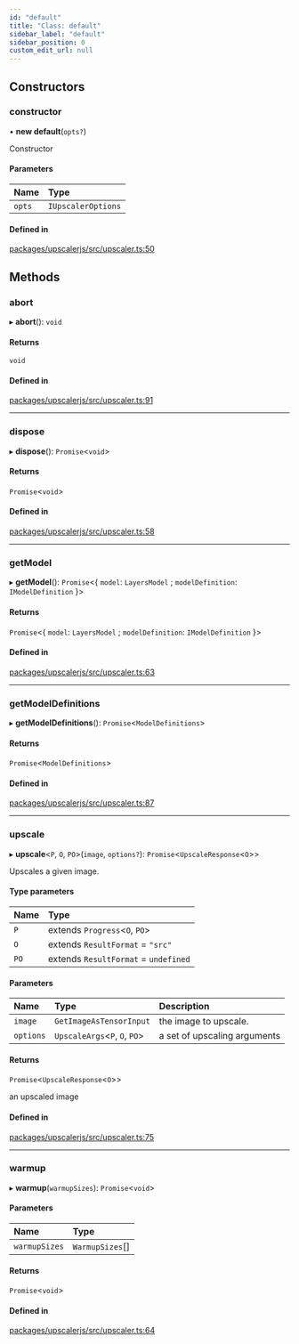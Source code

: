 ```yaml
---
id: "default"
title: "Class: default"
sidebar_label: "default"
sidebar_position: 0
custom_edit_url: null
---
```


## Constructors

### constructor

• **new default**(`opts?`)

Constructor

#### Parameters

| Name | Type |
| :------ | :------ |
| `opts` | `IUpscalerOptions` |

#### Defined in

[packages/upscalerjs/src/upscaler.ts:50](https://github.com/thekevinscott/UpscalerJS/blob/377c165/packages/upscalerjs/src/upscaler.ts#L50)

## Methods

### abort

▸ **abort**(): `void`

#### Returns

`void`

#### Defined in

[packages/upscalerjs/src/upscaler.ts:91](https://github.com/thekevinscott/UpscalerJS/blob/377c165/packages/upscalerjs/src/upscaler.ts#L91)

___

### dispose

▸ **dispose**(): `Promise`<`void`\>

#### Returns

`Promise`<`void`\>

#### Defined in

[packages/upscalerjs/src/upscaler.ts:58](https://github.com/thekevinscott/UpscalerJS/blob/377c165/packages/upscalerjs/src/upscaler.ts#L58)

___

### getModel

▸ **getModel**(): `Promise`<{ `model`: `LayersModel` ; `modelDefinition`: `IModelDefinition`  }\>

#### Returns

`Promise`<{ `model`: `LayersModel` ; `modelDefinition`: `IModelDefinition`  }\>

#### Defined in

[packages/upscalerjs/src/upscaler.ts:63](https://github.com/thekevinscott/UpscalerJS/blob/377c165/packages/upscalerjs/src/upscaler.ts#L63)

___

### getModelDefinitions

▸ **getModelDefinitions**(): `Promise`<`ModelDefinitions`\>

#### Returns

`Promise`<`ModelDefinitions`\>

#### Defined in

[packages/upscalerjs/src/upscaler.ts:87](https://github.com/thekevinscott/UpscalerJS/blob/377c165/packages/upscalerjs/src/upscaler.ts#L87)

___

### upscale

▸ **upscale**<`P`, `O`, `PO`\>(`image`, `options?`): `Promise`<`UpscaleResponse`<`O`\>\>

Upscales a given image.

#### Type parameters

| Name | Type |
| :------ | :------ |
| `P` | extends `Progress`<`O`, `PO`\> |
| `O` | extends `ResultFormat` = ``"src"`` |
| `PO` | extends `ResultFormat` = `undefined` |

#### Parameters

| Name | Type | Description |
| :------ | :------ | :------ |
| `image` | `GetImageAsTensorInput` | the image to upscale. |
| `options` | `UpscaleArgs`<`P`, `O`, `PO`\> | a set of upscaling arguments |

#### Returns

`Promise`<`UpscaleResponse`<`O`\>\>

an upscaled image

#### Defined in

[packages/upscalerjs/src/upscaler.ts:75](https://github.com/thekevinscott/UpscalerJS/blob/377c165/packages/upscalerjs/src/upscaler.ts#L75)

___

### warmup

▸ **warmup**(`warmupSizes`): `Promise`<`void`\>

#### Parameters

| Name | Type |
| :------ | :------ |
| `warmupSizes` | `WarmupSizes`[] |

#### Returns

`Promise`<`void`\>

#### Defined in

[packages/upscalerjs/src/upscaler.ts:64](https://github.com/thekevinscott/UpscalerJS/blob/377c165/packages/upscalerjs/src/upscaler.ts#L64)
